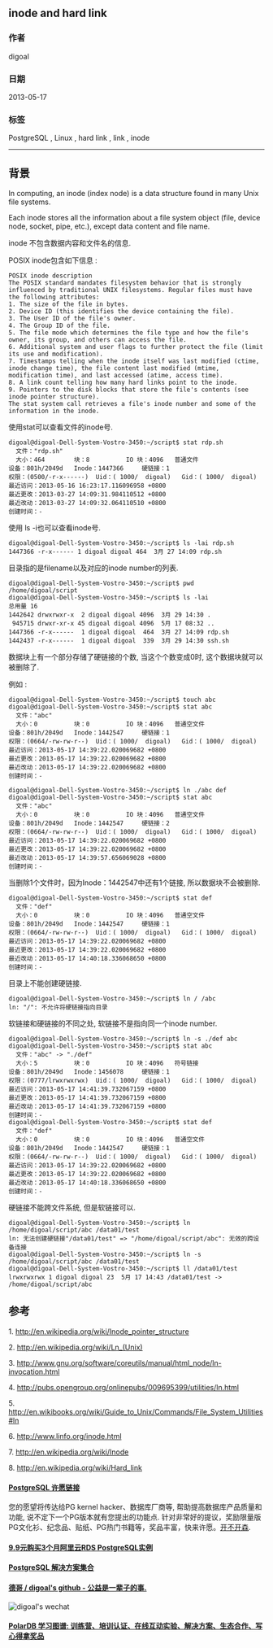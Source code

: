## inode and hard link  
                
### 作者                         
digoal                       
                                  
### 日期                                                                                                                                         
2013-05-17                                                                    
                                                                         
### 标签                                                                      
PostgreSQL , Linux , hard link , link , inode    
                                                                                                                                            
----                                                                                                                                      
                                                                                                                                               
## 背景       
In computing, an inode (index node) is a data structure found in many Unix file systems.   
  
Each inode stores all the information about a file system object (file, device node, socket, pipe, etc.), except data content and file name.  
  
inode 不包含数据内容和文件名的信息.  
  
POSIX inode包含如下信息 :   
  
```  
POSIX inode description  
The POSIX standard mandates filesystem behavior that is strongly influenced by traditional UNIX filesystems. Regular files must have the following attributes:  
1. The size of the file in bytes.  
2. Device ID (this identifies the device containing the file).  
3. The User ID of the file's owner.  
4. The Group ID of the file.  
5. The file mode which determines the file type and how the file's owner, its group, and others can access the file.  
6. Additional system and user flags to further protect the file (limit its use and modification).  
7. Timestamps telling when the inode itself was last modified (ctime, inode change time), the file content last modified (mtime, modification time), and last accessed (atime, access time).  
8. A link count telling how many hard links point to the inode.  
9. Pointers to the disk blocks that store the file's contents (see inode pointer structure).  
The stat system call retrieves a file's inode number and some of the information in the inode.  
```  
  
使用stat可以查看文件的inode号.  
  
```  
digoal@digoal-Dell-System-Vostro-3450:~/script$ stat rdp.sh   
  文件："rdp.sh"  
  大小：464       	块：8          IO 块：4096   普通文件  
设备：801h/2049d	Inode：1447366     硬链接：1  
权限：(0500/-r-x------)  Uid：( 1000/  digoal)   Gid：( 1000/  digoal)  
最近访问：2013-05-16 16:23:17.116096958 +0800  
最近更改：2013-03-27 14:09:31.984110512 +0800  
最近改动：2013-03-27 14:09:32.064110510 +0800  
创建时间：-  
```  
  
使用 ls -i也可以查看inode号.  
  
```  
digoal@digoal-Dell-System-Vostro-3450:~/script$ ls -lai rdp.sh   
1447366 -r-x------ 1 digoal digoal 464  3月 27 14:09 rdp.sh  
```  
  
目录指的是filename以及对应的inode number的列表.  
  
```  
digoal@digoal-Dell-System-Vostro-3450:~/script$ pwd  
/home/digoal/script  
digoal@digoal-Dell-System-Vostro-3450:~/script$ ls -lai  
总用量 16  
1442642 drwxrwxr-x  2 digoal digoal 4096  3月 29 14:30 .  
 945715 drwxr-xr-x 45 digoal digoal 4096  5月 17 08:32 ..  
1447366 -r-x------  1 digoal digoal  464  3月 27 14:09 rdp.sh  
1442437 -r-x------  1 digoal digoal  339  3月 29 14:30 ssh.sh  
```  
  
数据块上有一个部分存储了硬链接的个数, 当这个个数变成0时, 这个数据块就可以被删除了.  
  
  
例如 :   
  
```  
digoal@digoal-Dell-System-Vostro-3450:~/script$ touch abc  
digoal@digoal-Dell-System-Vostro-3450:~/script$ stat abc  
  文件："abc"  
  大小：0         	块：0          IO 块：4096   普通空文件  
设备：801h/2049d	Inode：1442547     硬链接：1  
权限：(0664/-rw-rw-r--)  Uid：( 1000/  digoal)   Gid：( 1000/  digoal)  
最近访问：2013-05-17 14:39:22.020069682 +0800  
最近更改：2013-05-17 14:39:22.020069682 +0800  
最近改动：2013-05-17 14:39:22.020069682 +0800  
创建时间：-  
  
digoal@digoal-Dell-System-Vostro-3450:~/script$ ln ./abc def  
digoal@digoal-Dell-System-Vostro-3450:~/script$ stat abc  
  文件："abc"  
  大小：0         	块：0          IO 块：4096   普通空文件  
设备：801h/2049d	Inode：1442547     硬链接：2  
权限：(0664/-rw-rw-r--)  Uid：( 1000/  digoal)   Gid：( 1000/  digoal)  
最近访问：2013-05-17 14:39:22.020069682 +0800  
最近更改：2013-05-17 14:39:22.020069682 +0800  
最近改动：2013-05-17 14:39:57.656069028 +0800  
创建时间：-  
```  
  
当删除1个文件时，因为Inode：1442547中还有1个链接, 所以数据块不会被删除.  
  
```  
digoal@digoal-Dell-System-Vostro-3450:~/script$ stat def  
  文件："def"  
  大小：0         	块：0          IO 块：4096   普通空文件  
设备：801h/2049d	Inode：1442547     硬链接：1  
权限：(0664/-rw-rw-r--)  Uid：( 1000/  digoal)   Gid：( 1000/  digoal)  
最近访问：2013-05-17 14:39:22.020069682 +0800  
最近更改：2013-05-17 14:39:22.020069682 +0800  
最近改动：2013-05-17 14:40:18.336068650 +0800  
创建时间：-  
```  
  
目录上不能创建硬链接.  
  
```  
digoal@digoal-Dell-System-Vostro-3450:~/script$ ln / /abc  
ln: "/": 不允许将硬链接指向目录  
```  
  
软链接和硬链接的不同之处, 软链接不是指向同一个inode number.  
  
```  
digoal@digoal-Dell-System-Vostro-3450:~/script$ ln -s ./def abc  
digoal@digoal-Dell-System-Vostro-3450:~/script$ stat abc  
  文件："abc" -> "./def"  
  大小：5         	块：0          IO 块：4096   符号链接  
设备：801h/2049d	Inode：1456078     硬链接：1  
权限：(0777/lrwxrwxrwx)  Uid：( 1000/  digoal)   Gid：( 1000/  digoal)  
最近访问：2013-05-17 14:41:39.732067159 +0800  
最近更改：2013-05-17 14:41:39.732067159 +0800  
最近改动：2013-05-17 14:41:39.732067159 +0800  
创建时间：-  
digoal@digoal-Dell-System-Vostro-3450:~/script$ stat def  
  文件："def"  
  大小：0         	块：0          IO 块：4096   普通空文件  
设备：801h/2049d	Inode：1442547     硬链接：1  
权限：(0664/-rw-rw-r--)  Uid：( 1000/  digoal)   Gid：( 1000/  digoal)  
最近访问：2013-05-17 14:39:22.020069682 +0800  
最近更改：2013-05-17 14:39:22.020069682 +0800  
最近改动：2013-05-17 14:40:18.336068650 +0800  
创建时间：-  
```  
  
硬链接不能跨文件系统, 但是软链接可以.  
  
```  
digoal@digoal-Dell-System-Vostro-3450:~/script$ ln /home/digoal/script/abc /data01/test  
ln: 无法创建硬链接"/data01/test" => "/home/digoal/script/abc": 无效的跨设备连接  
digoal@digoal-Dell-System-Vostro-3450:~/script$ ln -s /home/digoal/script/abc /data01/test  
digoal@digoal-Dell-System-Vostro-3450:~/script$ ll /data01/test  
lrwxrwxrwx 1 digoal digoal 23  5月 17 14:43 /data01/test -> /home/digoal/script/abc  
```  
  
## 参考  
1\. http://en.wikipedia.org/wiki/Inode_pointer_structure  
  
2\. http://en.wikipedia.org/wiki/Ln_(Unix)  
  
3\. http://www.gnu.org/software/coreutils/manual/html_node/ln-invocation.html  
  
4\. http://pubs.opengroup.org/onlinepubs/009695399/utilities/ln.html  
  
5\. http://en.wikibooks.org/wiki/Guide_to_Unix/Commands/File_System_Utilities#ln  
  
6\. http://www.linfo.org/inode.html  
  
7\. http://en.wikipedia.org/wiki/Inode  
  
8\. http://en.wikipedia.org/wiki/Hard_link  
  
  
  
  
  
  
  
  
  
  
  
  
  
  
  
  
  
  
  
  
  
  
  
  
  
  
  
  
  
  
  
  
  
  
  
  
  
  
  
  
  
  
  
  
  
  
  
  
  
  
  
  
  
  
  
  
  
  
  
  
  
  
  
  
  
  
  
  
  
  
  
  
  
  
#### [PostgreSQL 许愿链接](https://github.com/digoal/blog/issues/76 "269ac3d1c492e938c0191101c7238216")
您的愿望将传达给PG kernel hacker、数据库厂商等, 帮助提高数据库产品质量和功能, 说不定下一个PG版本就有您提出的功能点. 针对非常好的提议，奖励限量版PG文化衫、纪念品、贴纸、PG热门书籍等，奖品丰富，快来许愿。[开不开森](https://github.com/digoal/blog/issues/76 "269ac3d1c492e938c0191101c7238216").  
  
  
#### [9.9元购买3个月阿里云RDS PostgreSQL实例](https://www.aliyun.com/database/postgresqlactivity "57258f76c37864c6e6d23383d05714ea")
  
  
#### [PostgreSQL 解决方案集合](https://yq.aliyun.com/topic/118 "40cff096e9ed7122c512b35d8561d9c8")
  
  
#### [德哥 / digoal's github - 公益是一辈子的事.](https://github.com/digoal/blog/blob/master/README.md "22709685feb7cab07d30f30387f0a9ae")
  
  
![digoal's wechat](../pic/digoal_weixin.jpg "f7ad92eeba24523fd47a6e1a0e691b59")
  
  
#### [PolarDB 学习图谱: 训练营、培训认证、在线互动实验、解决方案、生态合作、写心得拿奖品](https://www.aliyun.com/database/openpolardb/activity "8642f60e04ed0c814bf9cb9677976bd4")
  
